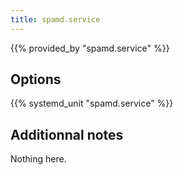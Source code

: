 ```yaml
---
title: spamd.service
---
```


{{% provided_by "spamd.service" %}}

## Options

{{% systemd_unit "spamd.service" %}}

## Additionnal notes

Nothing here.